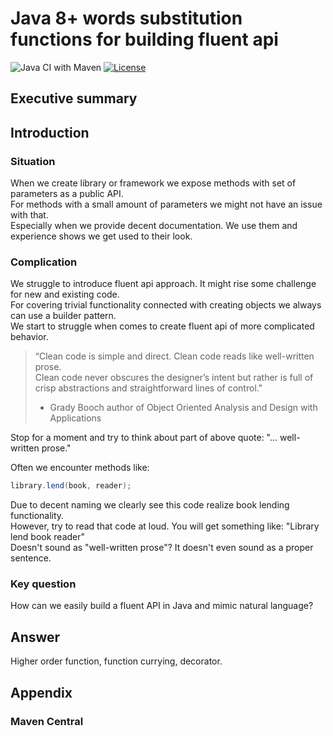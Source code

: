 # Java 8+ words substitution functions for building fluent api

![Java CI with Maven](https://github.com/stawirej/fluent-api/workflows/Java%20CI%20with%20Maven/badge.svg)
[![License](http://img.shields.io/:license-apache-blue.svg)](http://www.apache.org/licenses/LICENSE-2.0.html)

## Executive summary

## Introduction

### Situation
When we create library or framework we expose methods with set of parameters as a public API. \
For methods with a small amount of parameters we might not have an issue with that. \
Especially when we provide decent documentation. We use them and experience shows we get used to their look.

### Complication
We struggle to introduce fluent api approach. It might rise some challenge for new and existing code. \
For covering trivial functionality connected with creating objects we always can use a builder pattern. \
We start to struggle when comes to create fluent api of more complicated behavior.

> “Clean code is simple and direct. Clean code reads like well-written prose. \
> Clean code never obscures the designer’s intent but rather is full of crisp abstractions and straightforward lines of control."
> * Grady Booch author of Object Oriented Analysis and Design with Applications

Stop for a moment and try to think about part of above quote: "... well-written prose."

Often we encounter methods like:
```java
library.lend(book, reader);
```

Due to decent naming we clearly see this code realize book lending functionality. \
However, try to read that code at loud. You will get something like: "Library lend book reader" \
Doesn't sound as "well-written prose"? It doesn't even sound as a proper sentence.

### Key question
How can we easily build a fluent API in Java and mimic natural language?

## Answer
Higher order function, function currying, decorator.
 
## Appendix

### Maven Central